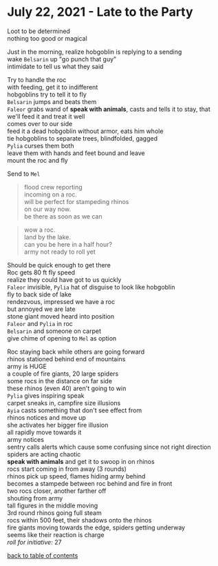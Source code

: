 # July 22, 2021 - Late to the Party

Loot to be determined  
nothing too good or magical  

Just in the morning, realize hobgoblin is replying to a sending  
wake `Belsarin` up "go punch that guy"  
intimidate to tell us what they said  

Try to handle the roc  
with feeding, get it to indifferent  
hobgoblins try to tell it to fly  
`Belsarin` jumps and beats them  
`Faleor` grabs wand of **speak with animals**, casts and tells it to stay, that we'll feed it and treat it well  
comes over to our side  
feed it a dead hobgoblin without armor, eats him whole  
tie hobgoblins to separate trees, blindfolded, gagged  
`Pylia` curses them both  
leave them with hands and feet bound and leave  
mount the roc and fly  

Send to `Mel`  
> flood crew reporting  
> incoming on a roc.  
> will be perfect for stampeding rhinos  
> on our way now.  
> be there as soon as we can  

> wow a roc.  
> land by the lake.  
> can you be here in a half hour?  
> army not ready to roll yet  

Should be quick enough to get there  
Roc gets 80 ft fly speed  
realize they could have got to us quickly  
`Faleor` invisible, `Pylia` hat of disguise to look like hobgoblin  
fly to back side of lake  
rendezvous, impressed we have a roc  
but annoyed we are late  
stone giant moved heard into position  
`Faleor` and `Pylia` in roc  
`Belsarin` and someone on carpet  
give chime of opening to `Mel` as option  

Roc staying back while others are going forward  
rhinos stationed behind end of mountains  
army is HUGE  
a couple of fire giants, 20 large spiders  
some rocs in the distance on far side  
these rhinos (even 40) aren't going to win  
`Pylia` gives inspiring speak  
carpet sneaks in, campfire size illusions  
`Ayia` casts something that don't see effect from  
rhinos notices and move up  
she activates her bigger fire illusion  
all rapidly move towards it  
army notices  
sentry calls alerts which cause some confusing since not right direction  
spiders are acting chaotic  
**speak with animals** and get it to swoop in on rhinos  
rocs start coming in from away (3 rounds)  
rhinos pick up speed, flames hiding army behind  
becomes a stampede between roc behind and fire in front  
two rocs closer, another farther off  
shouting from army  
tall figures in the middle moving  
3rd round rhinos going full steam  
rocs within 500 feet, their shadows onto the rhinos  
fire giants moving towards the edge, spiders getting underway  
seems like their reaction is charge  
_roll for initiative:_ 27  

[back to table of contents](/sessions/README.md)
